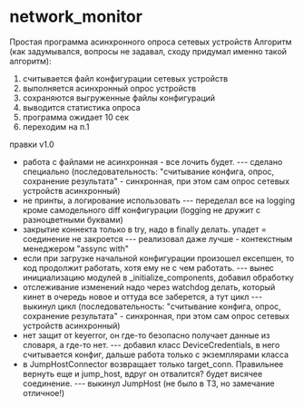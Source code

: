 # network_monitor
Простая программа асинхронного опроса сетевых устройств
Алгоритм (как задумывался, вопросы не задавал, сходу придумал именно такой алгоритм):
1) считывается файл конфигурации сетевых устройств
2) выполняется асинхронный опрос устройств
3) сохраняются выгруженные файлы конфигураций
4) выводится статистика опроса
5) программа ожидает 10 сек
6) переходим на п.1


правки v1.0
- работа с файлами не асинхронная - все лочить будет.
--- сделано специально (последовательность: "считывание конфига, опрос, сохранение результата" - синхронная, при этом сам опрос сетевых устройств асинхронный)
- не принты, а логирование использовать
--- переделал все на logging кроме самодельного diff конфигурации (logging не дружит с разноцветными буквами)
- закрытие коннекта только в try, надо в finally делать. упадет = соединение не закроется
--- реализовал даже лучше - контекстным менеджером "assync with"
- если при загрузке начальной конфигурации произошел ексепшен, то код продолжит работать, хотя ему не с чем работать.
--- вынес инициализацию модулей в _initialize_components, добавил обработку
- отслеживание изменений надо через watchdog делать, который кинет в очередь новое и оттуда все заберется, а тут цикл
--- выкинул цикл (последовательность: "считывание конфига, опрос, сохранение результата" - синхронная, при этом сам опрос сетевых устройств асинхронный)
- нет защит от keyerror, он где-то безопасно получает данные из словаря, а где-то нет.
--- добавил класс DeviceCredentials, в него считывается конфиг, дальше работа только с экземплярами класса
- в JumpHostConnector возвращает только target_conn. Правильнее вернуть еще и jump_host, вдруг он отвалится? будет висячее соединение.
--- выкинул JumpHost (не было в ТЗ, но замечание отличное!)
